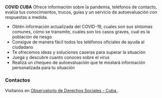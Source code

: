 

**COVID CUBA** Ofrece información sobre la pandemia, teléfonos de contacto, evalúa tus conocimientos, trucos, guías y un servicio de autoevaluación con respuestas a medida.

- Obtén información actualizada del COVID-19, cuales son sus síntomas comunes, cómo se transmite, cuales son los casos graves, cual es la población de riesgo
- Consigue de manera fácil todos los teléfonos oficiales de ayuda al ciudadano
- Te ofrecemos ideas y soluciones caseras para superar la situación
- Juega y descubre cuanto conoces sobre el virus
- Realiza un chequeo de autoevaluación que te mostará información personalizada para tu situación



### Contactos

Visítanos en [Observatorio de Derechos Sociales - Cuba ](https://derechossocialescuba.com/).
